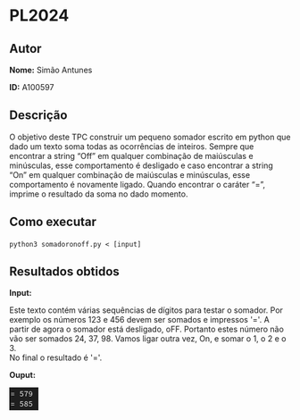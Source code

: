 
# PL2024

## Autor

**Nome:** Simão Antunes

**ID:** A100597

## Descrição
O objetivo deste TPC construir um pequeno somador escrito em python que dado um texto soma todas as ocorrências de inteiros. Sempre que encontrar a string “Off” em qualquer combinação de maiúsculas e minúsculas, esse comportamento é desligado e caso encontrar a string “On” em qualquer combinação de maiúsculas e minúsculas, esse comportamento é novamente ligado. Quando encontrar o caráter “=”, imprime o resultado da soma no dado momento.

## Como executar
`python3 somadoronoff.py < [input]`

## Resultados obtidos
**Input:** 

Este texto contém várias sequências de dígitos para testar o somador.
Por exemplo os números 123 e 456 devem ser somados e impressos '='.
A partir de agora o somador está desligado, oFF.
Portanto estes número não vão ser somados 24, 37, 98.
Vamos ligar outra vez, On, e somar o 1, o 2 e o 3.  
No final o resultado é '='. 

**Ouput:** 

![Texto alternativo](resultados.png)
